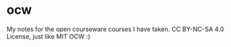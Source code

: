 # ocw
My notes for the open courseware courses I have taken.
CC BY-NC-SA 4.0 License, just like MIT OCW :)
